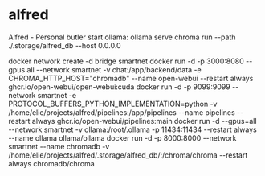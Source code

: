 # alfred
Alfred - Personal butler
start ollama: ollama serve
chroma run --path ./.storage/alfred_db --host 0.0.0.0

docker network create -d bridge smartnet
docker run -d -p 3000:8080  --gpus all --network smartnet -v chat:/app/backend/data -e CHROMA_HTTP_HOST="chromadb" --name open-webui --restart always ghcr.io/open-webui/open-webui:cuda
docker run -d -p 9099:9099  --network smartnet -e PROTOCOL_BUFFERS_PYTHON_IMPLEMENTATION=python -v /home/elie/projects/alfred/pipelines:/app/pipelines --name pipelines --restart always ghcr.io/open-webui/pipelines:main
docker run -d --gpus=all --network smartnet -v ollama:/root/.ollama -p 11434:11434  --restart always --name ollama ollama/ollama
docker run -d -p 8000:8000 --network smartnet --name chromadb -v /home/elie/projects/alfred/.storage/alfred_db/:/chroma/chroma  --restart always chromadb/chroma


